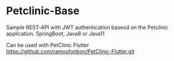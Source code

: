 # Petclinic-Base
Sample REST-API with JWT authentication basesd on the Petclinic application.
SpringBoot, Java8 or Java11

Can be used with PetClinic Flutter https://github.com/ramosfonbon/PetClinic-Flutter.git


